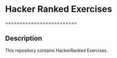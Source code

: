 # Hacker Ranked Exercises
=========================

## Description
This repository contains HackerRanked Exercises. 